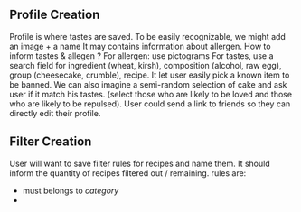## Profile Creation

Profile is where tastes are saved. To be easily recognizable, we might add an image + a name
It may contains information about allergen.
How to inform tastes & allegen ?
For allergen: use pictograms
For tastes, use a search field for ingredient (wheat, kirsh), composition (alcohol, raw egg), group (cheesecake, crumble), recipe.
It let user easily pick a known item to be banned.
We can also imagine a semi-random selection of cake and ask user if it match his tastes. (select those who are likely to be loved and those who are likely to be repulsed).
User could send a link to friends so they can directly edit their profile.

## Filter Creation

User will want to save filter rules for recipes and name them.
It should inform the quantity of recipes filtered out / remaining.
rules are:
- must belongs to _category_
-